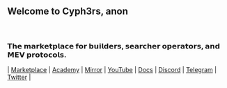 
## Welcome to Cyph3rs, anon

<br>

### 𝗧𝗵𝗲 𝗺𝗮𝗿𝗸𝗲𝘁𝗽𝗹𝗮𝗰𝗲 𝗳𝗼𝗿 𝗯𝘂𝗶𝗹𝗱𝗲𝗿𝘀, 𝘀𝗲𝗮𝗿𝗰𝗵𝗲𝗿 𝗼𝗽𝗲𝗿𝗮𝘁𝗼𝗿𝘀, 𝗮𝗻𝗱 𝗠𝗘𝗩 𝗽𝗿𝗼𝘁𝗼𝗰𝗼𝗹𝘀.


| [Marketplace](https://www.cyph3rs.xyz/)  |   [Academy](https://academy.cyph3rs.xyz/) | [Mirror](https://mirror.xyz/wearecyph3rs.eth)   | [YouTube](https://www.youtube.com/@cyph3rs) | [Docs](https://docs.cyph3rs.xyz/)  |    [Discord](https://discord.com/invite/WUzhur787m)    | [Telegram](https://t.me/searchers_market) | [Twitter](https://twitter.com/withCyph3rs)  |


